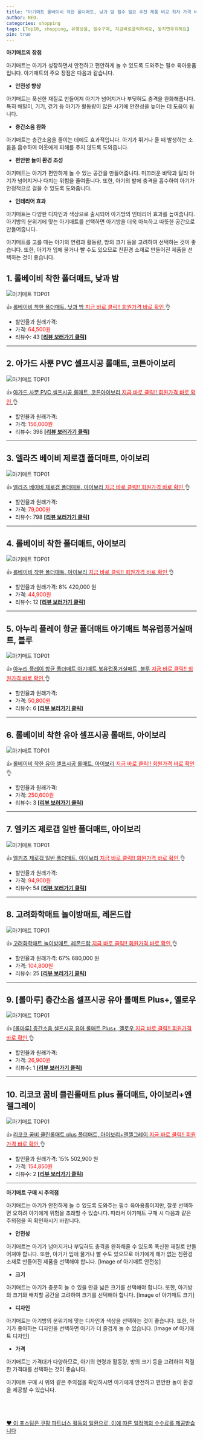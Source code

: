```yaml
---
title: "아기매트 롤베이비 착한 폴더매트, 낮과 밤 필수 필요 추천 제품 비교 최저 가격 비교 장점 구매 후기 구매평"
author: NEO.
categories: shopping
tags: [Top10, shopping, 유행상품, 필수구매, 지금바로클릭하세요, 놓치면후회해요]
pin: true
---
```

**아기매트의 장점**

아기매트는 아기가 성장하면서 안전하고 편안하게 놀 수 있도록 도와주는 필수 육아용품입니다. 아기매트의 주요 장점은 다음과 같습니다.

* **안전성 향상**

아기매트는 푹신한 재질로 만들어져 아기가 넘어지거나 부딪혀도 충격을 완화해줍니다. 특히 배밀이, 기기, 걷기 등 아기가 활동량이 많은 시기에 안전성을 높이는 데 도움이 됩니다.

* **층간소음 완화**

아기매트는 층간소음을 줄이는 데에도 효과적입니다. 아기가 뛰거나 울 때 발생하는 소음을 흡수하여 이웃에게 피해를 주지 않도록 도와줍니다.

* **편안한 놀이 환경 조성**

아기매트는 아기가 편안하게 놀 수 있는 공간을 만들어줍니다. 미끄러운 바닥과 달리 아기가 넘어지거나 다치는 위험을 줄여줍니다. 또한, 아기의 발에 충격을 흡수하여 아기가 안정적으로 걸을 수 있도록 도와줍니다.

* **인테리어 효과**

아기매트는 다양한 디자인과 색상으로 출시되어 아기방의 인테리어 효과를 높여줍니다. 아기방의 분위기에 맞는 아기매트를 선택하면 아기방을 더욱 아늑하고 따뜻한 공간으로 만들어줍니다.

아기매트를 고를 때는 아기의 연령과 활동량, 방의 크기 등을 고려하여 선택하는 것이 좋습니다. 또한, 아기가 입에 물거나 빨 수도 있으므로 친환경 소재로 만들어진 제품을 선택하는 것이 좋습니다.

   

## 1. 롤베이비 착한 폴더매트, 낮과 밤

![아기매트 TOP01](https://thumbnail8.coupangcdn.com/thumbnails/remote/490x490ex/image/retail/images/2022/07/15/15/6/f0c732f0-2bba-47da-ba56-b17bd2e129bb.jpg)


👍 [롤베이비 착한 폴더매트, 낮과 밤 <font color=red> 지금 바로 클릭!! 회원가격 바로 확인 </font> ](https://link.coupang.com/re/AFFSDP?lptag=AF3617701&subid=GithubCoopas&pageKey=6645757418&traceid=V0-153&itemId=15208933473&vendorItemId=82429982556) 👌 


- 할인율과 원래가격: 
- 가격: <span style='color:red'>64,500원</span>
- 리뷰수: 43  [**[리뷰 보러가기 클릭]**](https://link.coupang.com/re/AFFSDP?lptag=AF3617701&subid=GithubCoopas&pageKey=6645757418&traceid=V0-153&itemId=15208933473&vendorItemId=82429982556)

---


   

## 2. 아가드 사뿐 PVC 셀프시공 롤매트, 코튼아이보리

![아기매트 TOP01](https://thumbnail10.coupangcdn.com/thumbnails/remote/490x490ex/image/retail/images/1042420164956248-9891cfdf-1c17-4107-9581-6e78abb1521a.jpg)


👍 [아가드 사뿐 PVC 셀프시공 롤매트, 코튼아이보리 <font color=red> 지금 바로 클릭!! 회원가격 바로 확인 </font> ](https://link.coupang.com/re/AFFSDP?lptag=AF3617701&subid=GithubCoopas&pageKey=7057759960&traceid=V0-153&itemId=17489888916&vendorItemId=71200005991) 👌 


- 할인율과 원래가격: 
- 가격: <span style='color:red'>156,000원</span>
- 리뷰수: 398  [**[리뷰 보러가기 클릭]**](https://link.coupang.com/re/AFFSDP?lptag=AF3617701&subid=GithubCoopas&pageKey=7057759960&traceid=V0-153&itemId=17489888916&vendorItemId=71200005991)

---


   

## 3. 엘라즈 베이비 제로갭 폴더매트, 아이보리

![아기매트 TOP01](https://thumbnail7.coupangcdn.com/thumbnails/remote/490x490ex/image/retail/images/2980569664525187-67f047b6-6df3-43a3-a1ae-9e5d83513135.jpg)


👍 [엘라즈 베이비 제로갭 폴더매트, 아이보리 <font color=red> 지금 바로 클릭!! 회원가격 바로 확인 </font> ](https://link.coupang.com/re/AFFSDP?lptag=AF3617701&subid=GithubCoopas&pageKey=6353018624&traceid=V0-153&itemId=13375916023&vendorItemId=80630831399) 👌 


- 할인율과 원래가격: 
- 가격: <span style='color:red'>79,000원</span>
- 리뷰수: 798  [**[리뷰 보러가기 클릭]**](https://link.coupang.com/re/AFFSDP?lptag=AF3617701&subid=GithubCoopas&pageKey=6353018624&traceid=V0-153&itemId=13375916023&vendorItemId=80630831399)

---


   

## 4. 롤베이비 착한 폴더매트, 아이보리

![아기매트 TOP01](https://thumbnail8.coupangcdn.com/thumbnails/remote/490x490ex/image/retail/images/5302853098071346-caa0b8b6-4585-489c-a396-f40a6954a025.jpg)


👍 [롤베이비 착한 폴더매트, 아이보리 <font color=red> 지금 바로 클릭!! 회원가격 바로 확인 </font> ](https://link.coupang.com/re/AFFSDP?lptag=AF3617701&subid=GithubCoopas&pageKey=6645757418&traceid=V0-153&itemId=15208933478&vendorItemId=82429982582) 👌 


- 할인율과 원래가격: 8%  420,000   원
- 가격: <span style='color:red'>44,900원</span>
- 리뷰수: 12  [**[리뷰 보러가기 클릭]**](https://link.coupang.com/re/AFFSDP?lptag=AF3617701&subid=GithubCoopas&pageKey=6645757418&traceid=V0-153&itemId=15208933478&vendorItemId=82429982582)

---


   

## 5. 아누리 플레이 항균 폴더매트 아기매트 북유럽풍거실매트, 블루

![아기매트 TOP01](https://thumbnail9.coupangcdn.com/thumbnails/remote/490x490ex/image/vendor_inventory/4c5f/2ccce704fefd755dd6ffb378e165a92224e2a05d212972822eaf7207078b.jpg)


👍 [아누리 플레이 항균 폴더매트 아기매트 북유럽풍거실매트, 블루 <font color=red> 지금 바로 클릭!! 회원가격 바로 확인 </font> ](https://link.coupang.com/re/AFFSDP?lptag=AF3617701&subid=GithubCoopas&pageKey=5709094498&traceid=V0-153&itemId=20572656746&vendorItemId=76799675893) 👌 


- 할인율과 원래가격: 
- 가격: <span style='color:red'>50,800원</span>
- 리뷰수: 6  [**[리뷰 보러가기 클릭]**](https://link.coupang.com/re/AFFSDP?lptag=AF3617701&subid=GithubCoopas&pageKey=5709094498&traceid=V0-153&itemId=20572656746&vendorItemId=76799675893)

---


   

## 6. 롤베이비 착한 유아 셀프시공 롤매트, 아이보리

![아기매트 TOP01](https://thumbnail10.coupangcdn.com/thumbnails/remote/490x490ex/image/retail/images/2022/07/15/11/8/dc345a02-8e34-4773-9b2d-333fb55b7ba6.jpg)


👍 [롤베이비 착한 유아 셀프시공 롤매트, 아이보리 <font color=red> 지금 바로 클릭!! 회원가격 바로 확인 </font> ](https://link.coupang.com/re/AFFSDP?lptag=AF3617701&subid=GithubCoopas&pageKey=6530360579&traceid=V0-153&itemId=15207103670&vendorItemId=82428178621) 👌 


- 할인율과 원래가격: 
- 가격: <span style='color:red'>250,600원</span>
- 리뷰수: 3  [**[리뷰 보러가기 클릭]**](https://link.coupang.com/re/AFFSDP?lptag=AF3617701&subid=GithubCoopas&pageKey=6530360579&traceid=V0-153&itemId=15207103670&vendorItemId=82428178621)

---


   

## 7. 엘키즈 제로갭 일반 폴더매트, 아이보리

![아기매트 TOP01](https://thumbnail7.coupangcdn.com/thumbnails/remote/490x490ex/image/retail/images/2021/10/07/18/7/a3ffdd89-3c90-45d9-bf48-2eac1cd09e73.jpg)


👍 [엘키즈 제로갭 일반 폴더매트, 아이보리 <font color=red> 지금 바로 클릭!! 회원가격 바로 확인 </font> ](https://link.coupang.com/re/AFFSDP?lptag=AF3617701&subid=GithubCoopas&pageKey=6111902698&traceid=V0-153&itemId=11524416390&vendorItemId=78799505242) 👌 


- 할인율과 원래가격: 
- 가격: <span style='color:red'>94,900원</span>
- 리뷰수: 54  [**[리뷰 보러가기 클릭]**](https://link.coupang.com/re/AFFSDP?lptag=AF3617701&subid=GithubCoopas&pageKey=6111902698&traceid=V0-153&itemId=11524416390&vendorItemId=78799505242)

---


   

## 8. 고려화학매트 놀이방매트, 레몬드랍

![아기매트 TOP01](https://thumbnail9.coupangcdn.com/thumbnails/remote/490x490ex/image/retail/images/2020/07/01/18/7/1c59a710-a674-4308-b644-125334494712.jpg)


👍 [고려화학매트 놀이방매트, 레몬드랍 <font color=red> 지금 바로 클릭!! 회원가격 바로 확인 </font> ](https://link.coupang.com/re/AFFSDP?lptag=AF3617701&subid=GithubCoopas&pageKey=1690067630&traceid=V0-153&itemId=2878179767&vendorItemId=70999036625) 👌 


- 할인율과 원래가격: 67%  680,000   원
- 가격: <span style='color:red'>104,800원</span>
- 리뷰수: 25  [**[리뷰 보러가기 클릭]**](https://link.coupang.com/re/AFFSDP?lptag=AF3617701&subid=GithubCoopas&pageKey=1690067630&traceid=V0-153&itemId=2878179767&vendorItemId=70999036625)

---


   

## 9. [롤마루] 층간소음 셀프시공 유아 롤매트 Plus+, 옐로우

![아기매트 TOP01](https://thumbnail8.coupangcdn.com/thumbnails/remote/490x490ex/image/vendor_inventory/57bb/06878bb7b5ef33a7a81052ff47648fbb2ec59af44a631762045d0bdf8751.jpg)


👍 [[롤마루] 층간소음 셀프시공 유아 롤매트 Plus+, 옐로우 <font color=red> 지금 바로 클릭!! 회원가격 바로 확인 </font> ](https://link.coupang.com/re/AFFSDP?lptag=AF3617701&subid=GithubCoopas&pageKey=7311044096&traceid=V0-153&itemId=18729737342&vendorItemId=84103659337) 👌 


- 할인율과 원래가격: 
- 가격: <span style='color:red'>26,900원</span>
- 리뷰수: 1  [**[리뷰 보러가기 클릭]**](https://link.coupang.com/re/AFFSDP?lptag=AF3617701&subid=GithubCoopas&pageKey=7311044096&traceid=V0-153&itemId=18729737342&vendorItemId=84103659337)

---


   

## 10. 리코코 꿈비 클린롤매트 plus 폴더매트, 아이보리+엔젤그레이

![아기매트 TOP01](https://thumbnail6.coupangcdn.com/thumbnails/remote/490x490ex/image/rs_quotation_api/d0x2s7nh/fd54fbee2d724a96b24d059d3cdc128d.jpg)


👍 [리코코 꿈비 클린롤매트 plus 폴더매트, 아이보리+엔젤그레이 <font color=red> 지금 바로 클릭!! 회원가격 바로 확인 </font> ](https://link.coupang.com/re/AFFSDP?lptag=AF3617701&subid=GithubCoopas&pageKey=4544171342&traceid=V0-153&itemId=5504865908&vendorItemId=72804453065) 👌 


- 할인율과 원래가격: 15%  502,900   원
- 가격: <span style='color:red'>154,850원</span>
- 리뷰수: 2  [**[리뷰 보러가기 클릭]**](https://link.coupang.com/re/AFFSDP?lptag=AF3617701&subid=GithubCoopas&pageKey=4544171342&traceid=V0-153&itemId=5504865908&vendorItemId=72804453065)

---
**아기매트 구매 시 주의점**

아기매트는 아기가 안전하게 놀 수 있도록 도와주는 필수 육아용품이지만, 잘못 선택하면 오히려 아기에게 위험을 초래할 수 있습니다. 따라서 아기매트 구매 시 다음과 같은 주의점을 꼭 확인하시기 바랍니다.

* **안전성**

아기매트는 아기가 넘어지거나 부딪혀도 충격을 완화해줄 수 있도록 푹신한 재질로 만들어져야 합니다. 또한, 아기가 입에 물거나 빨 수도 있으므로 아기에게 해가 없는 친환경 소재로 만들어진 제품을 선택해야 합니다.
[Image of 아기매트 안전성]

* **크기**

아기매트는 아기가 충분히 놀 수 있을 만큼 넓은 크기를 선택해야 합니다. 또한, 아기방의 크기와 배치할 공간을 고려하여 크기를 선택해야 합니다.
[Image of 아기매트 크기]

* **디자인**

아기매트는 아기방의 분위기에 맞는 디자인과 색상을 선택하는 것이 좋습니다. 또한, 아기가 좋아하는 디자인을 선택하면 아기가 더 즐겁게 놀 수 있습니다.
[Image of 아기매트 디자인]

* **가격**

아기매트는 가격대가 다양하므로, 아기의 연령과 활동량, 방의 크기 등을 고려하여 적절한 가격대를 선택하는 것이 좋습니다.

아기매트 구매 시 위와 같은 주의점을 확인하시면 아기에게 안전하고 편안한 놀이 환경을 제공할 수 있습니다.<br><br><br><br><br> [ ❤  이 포스팅은 쿠팡 파트너스 활동의 일환으로, 이에 따른 일정액의 수수료를 제공받습니다](https://link.coupang.com/a/bcEFyh)